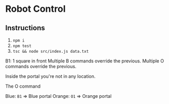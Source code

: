 # Robot Control

## Instructions

1. `npm i`
2. `npm test`
3. `tsc && node src/index.js data.txt`


B1: 1 square in front
Multiple B commands override the previous.
Multiple O commands override the previous.

Inside the portal you're not in any location.

The O command

Blue: `B1` => Blue portal
Orange: `O1` => Orange portal

